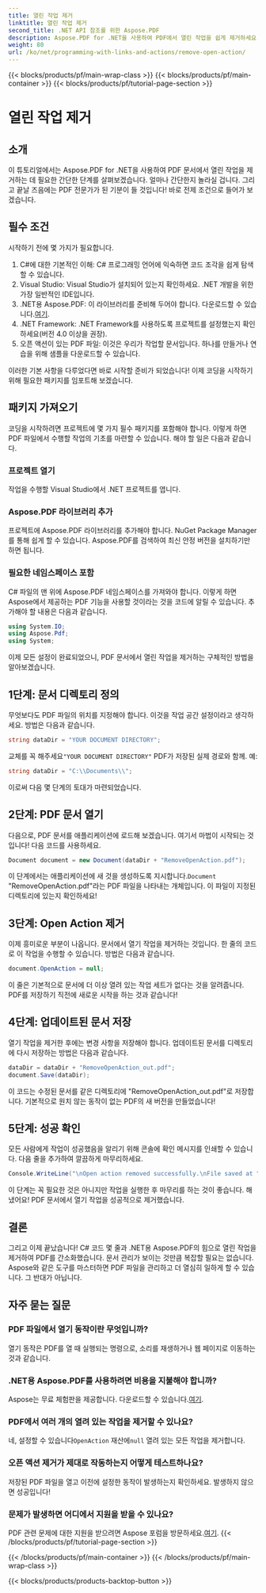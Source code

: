 ```yaml
---
title: 열린 작업 제거
linktitle: 열린 작업 제거
second_title: .NET API 참조를 위한 Aspose.PDF
description: Aspose.PDF for .NET을 사용하여 PDF에서 열린 작업을 쉽게 제거하세요! 효과적인 PDF 관리를 위한 단계별 가이드가 담긴 간단한 튜토리얼입니다.
weight: 80
url: /ko/net/programming-with-links-and-actions/remove-open-action/
---
```


{{< blocks/products/pf/main-wrap-class >}}
{{< blocks/products/pf/main-container >}}
{{< blocks/products/pf/tutorial-page-section >}}

# 열린 작업 제거

## 소개

이 튜토리얼에서는 Aspose.PDF for .NET을 사용하여 PDF 문서에서 열린 작업을 제거하는 데 필요한 간단한 단계를 살펴보겠습니다. 얼마나 간단한지 놀라실 겁니다. 그리고 끝날 즈음에는 PDF 전문가가 된 기분이 들 것입니다! 바로 전제 조건으로 들어가 보겠습니다.

## 필수 조건

시작하기 전에 몇 가지가 필요합니다.

1. C#에 대한 기본적인 이해: C# 프로그래밍 언어에 익숙하면 코드 조각을 쉽게 탐색할 수 있습니다.
2. Visual Studio: Visual Studio가 설치되어 있는지 확인하세요. .NET 개발을 위한 가장 일반적인 IDE입니다.
3.  .NET용 Aspose.PDF: 이 라이브러리를 준비해 두어야 합니다. 다운로드할 수 있습니다.[여기](https://releases.aspose.com/pdf/net/). 
4. .NET Framework: .NET Framework를 사용하도록 프로젝트를 설정했는지 확인하세요(버전 4.0 이상을 권장).
5. 오픈 액션이 있는 PDF 파일: 이것은 우리가 작업할 문서입니다. 하나를 만들거나 연습을 위해 샘플을 다운로드할 수 있습니다.

이러한 기본 사항을 다루었다면 바로 시작할 준비가 되었습니다! 이제 코딩을 시작하기 위해 필요한 패키지를 임포트해 보겠습니다.

## 패키지 가져오기

코딩을 시작하려면 프로젝트에 몇 가지 필수 패키지를 포함해야 합니다. 이렇게 하면 PDF 파일에서 수행할 작업의 기초를 마련할 수 있습니다. 해야 할 일은 다음과 같습니다.

### 프로젝트 열기

작업을 수행할 Visual Studio에서 .NET 프로젝트를 엽니다.

### Aspose.PDF 라이브러리 추가

프로젝트에 Aspose.PDF 라이브러리를 추가해야 합니다. NuGet Package Manager를 통해 쉽게 할 수 있습니다. Aspose.PDF를 검색하여 최신 안정 버전을 설치하기만 하면 됩니다.

### 필요한 네임스페이스 포함

C# 파일의 맨 위에 Aspose.PDF 네임스페이스를 가져와야 합니다. 이렇게 하면 Aspose에서 제공하는 PDF 기능을 사용할 것이라는 것을 코드에 알릴 수 있습니다. 추가해야 할 내용은 다음과 같습니다.

```csharp
using System.IO;
using Aspose.Pdf;
using System;
```

이제 모든 설정이 완료되었으니, PDF 문서에서 열린 작업을 제거하는 구체적인 방법을 알아보겠습니다.

## 1단계: 문서 디렉토리 정의

무엇보다도 PDF 파일의 위치를 지정해야 합니다. 이것을 작업 공간 설정이라고 생각하세요. 방법은 다음과 같습니다.

```csharp
string dataDir = "YOUR DOCUMENT DIRECTORY";
```

 교체를 꼭 해주세요`"YOUR DOCUMENT DIRECTORY"` PDF가 저장된 실제 경로와 함께. 예:

```csharp
string dataDir = "C:\\Documents\\";
```

이로써 다음 몇 단계의 토대가 마련되었습니다. 

## 2단계: PDF 문서 열기

다음으로, PDF 문서를 애플리케이션에 로드해 보겠습니다. 여기서 마법이 시작되는 것입니다! 다음 코드를 사용하세요.

```csharp
Document document = new Document(dataDir + "RemoveOpenAction.pdf");
```

 이 단계에서는 애플리케이션에 새 것을 생성하도록 지시합니다.`Document` "RemoveOpenAction.pdf"라는 PDF 파일을 나타내는 개체입니다. 이 파일이 지정된 디렉토리에 있는지 확인하세요!

## 3단계: Open Action 제거

이제 흥미로운 부분이 나옵니다. 문서에서 열기 작업을 제거하는 것입니다. 한 줄의 코드로 이 작업을 수행할 수 있습니다. 방법은 다음과 같습니다.

```csharp
document.OpenAction = null;
```

이 줄은 기본적으로 문서에 더 이상 열려 있는 작업 세트가 없다는 것을 알려줍니다. PDF를 저장하기 직전에 새로운 시작을 하는 것과 같습니다!

## 4단계: 업데이트된 문서 저장

열기 작업을 제거한 후에는 변경 사항을 저장해야 합니다. 업데이트된 문서를 디렉토리에 다시 저장하는 방법은 다음과 같습니다.

```csharp
dataDir = dataDir + "RemoveOpenAction_out.pdf";
document.Save(dataDir);
```

이 코드는 수정된 문서를 같은 디렉토리에 "RemoveOpenAction_out.pdf"로 저장합니다. 기본적으로 원치 않는 동작이 없는 PDF의 새 버전을 만들었습니다!

## 5단계: 성공 확인

모든 사람에게 작업이 성공했음을 알리기 위해 콘솔에 확인 메시지를 인쇄할 수 있습니다. 다음 줄을 추가하여 깔끔하게 마무리하세요.

```csharp
Console.WriteLine("\nOpen action removed successfully.\nFile saved at " + dataDir);
```

이 단계는 꼭 필요한 것은 아니지만 작업을 실행한 후 마무리를 하는 것이 좋습니다. 해냈어요! PDF 문서에서 열기 작업을 성공적으로 제거했습니다.

## 결론

그리고 이제 끝났습니다! C# 코드 몇 줄과 .NET용 Aspose.PDF의 힘으로 열린 작업을 제거하여 PDF를 간소화했습니다. 문서 관리가 보이는 것만큼 복잡할 필요는 없습니다. Aspose와 같은 도구를 마스터하면 PDF 파일을 관리하고 더 열심히 일하게 할 수 있습니다. 그 반대가 아닙니다.

## 자주 묻는 질문

### PDF 파일에서 열기 동작이란 무엇입니까?
열기 동작은 PDF를 열 때 실행되는 명령으로, 소리를 재생하거나 웹 페이지로 이동하는 것과 같습니다.

### .NET용 Aspose.PDF를 사용하려면 비용을 지불해야 합니까?
 Aspose는 무료 체험판을 제공합니다. 다운로드할 수 있습니다.[여기](https://releases.aspose.com/).

### PDF에서 여러 개의 열려 있는 작업을 제거할 수 있나요?
 네, 설정할 수 있습니다`OpenAction` 재산에`null` 열려 있는 모든 작업을 제거합니다.

### 오픈 액션 제거가 제대로 작동하는지 어떻게 테스트하나요?
저장된 PDF 파일을 열고 이전에 설정한 동작이 발생하는지 확인하세요. 발생하지 않으면 성공입니다!

### 문제가 발생하면 어디에서 지원을 받을 수 있나요?
 PDF 관련 문제에 대한 지원을 받으려면 Aspose 포럼을 방문하세요.[여기](https://forum.aspose.com/c/pdf/10).
{{< /blocks/products/pf/tutorial-page-section >}}

{{< /blocks/products/pf/main-container >}}
{{< /blocks/products/pf/main-wrap-class >}}

{{< blocks/products/products-backtop-button >}}
